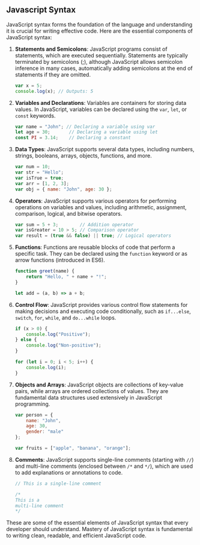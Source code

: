## Javascript  Syntax
JavaScript syntax forms the foundation of the language and understanding it is crucial for writing effective code. Here are the essential components of JavaScript syntax:

1. **Statements and Semicolons**: JavaScript programs consist of statements, which are executed sequentially. Statements are typically terminated by semicolons (;), although JavaScript allows semicolon inference in many cases, automatically adding semicolons at the end of statements if they are omitted.

   ```javascript
   var x = 5;
   console.log(x); // Outputs: 5
   ```

2. **Variables and Declarations**: Variables are containers for storing data values. In JavaScript, variables can be declared using the `var`, `let`, or `const` keywords.

   ```javascript
   var name = "John"; // Declaring a variable using var
   let age = 30;       // Declaring a variable using let
   const PI = 3.14;    // Declaring a constant
   ```

3. **Data Types**: JavaScript supports several data types, including numbers, strings, booleans, arrays, objects, functions, and more.

   ```javascript
   var num = 10;
   var str = "Hello";
   var isTrue = true;
   var arr = [1, 2, 3];
   var obj = { name: "John", age: 30 };
   ```

4. **Operators**: JavaScript supports various operators for performing operations on variables and values, including arithmetic, assignment, comparison, logical, and bitwise operators.

   ```javascript
   var sum = 5 + 3;        // Addition operator
   var isGreater = 10 > 5; // Comparison operator
   var result = (true && false) || true; // Logical operators
   ```

5. **Functions**: Functions are reusable blocks of code that perform a specific task. They can be declared using the `function` keyword or as arrow functions (introduced in ES6).

   ```javascript
   function greet(name) {
       return "Hello, " + name + "!";
   }

   let add = (a, b) => a + b;
   ```

6. **Control Flow**: JavaScript provides various control flow statements for making decisions and executing code conditionally, such as `if...else`, `switch`, `for`, `while`, and `do...while` loops.

   ```javascript
   if (x > 0) {
       console.log("Positive");
   } else {
       console.log("Non-positive");
   }

   for (let i = 0; i < 5; i++) {
       console.log(i);
   }
   ```

7. **Objects and Arrays**: JavaScript objects are collections of key-value pairs, while arrays are ordered collections of values. They are fundamental data structures used extensively in JavaScript programming.

   ```javascript
   var person = {
       name: "John",
       age: 30,
       gender: "male"
   };

   var fruits = ["apple", "banana", "orange"];
   ```

8. **Comments**: JavaScript supports single-line comments (starting with `//`) and multi-line comments (enclosed between `/*` and `*/`), which are used to add explanations or annotations to code.

   ```javascript
   // This is a single-line comment

   /*
   This is a
   multi-line comment
   */
   ```

These are some of the essential elements of JavaScript syntax that every developer should understand. Mastery of JavaScript syntax is fundamental to writing clean, readable, and efficient JavaScript code.